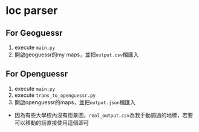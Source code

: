 # loc parser

## For Geoguessr
1. execute ```main.py```
2. 開啟geoguessr的my maps，並把```output.csv```檔匯入

## For Openguessr
1. execute ```main.py```
2. execute ```trans_to_openguessr.py```
3. 開啟openguessr的maps，並把```output.json```檔匯入


- 因為有些大學校內沒有街景圖，```real_output.csv```為我手動調過的地標，若要可以移動的話直接使用這個即可